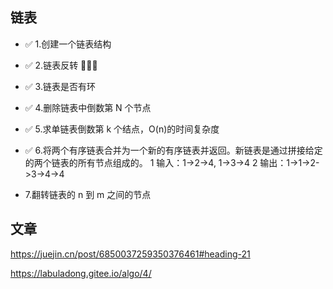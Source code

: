 ## 链表

- ✅ 1.创建一个链表结构
- ✅ 2.链表反转 🌟🌟🌟
- ✅ 3.链表是否有环
- ✅ 4.删除链表中倒数第 N 个节点
- ✅ 5.求单链表倒数第 k 个结点，O(n)的时间复杂度
- ✅ 6.将两个有序链表合并为一个新的有序链表并返回。新链表是通过拼接给定的两个链表的所有节点组成的。
    1 输入：1->2->4, 1->3->4
    2 输出：1->1->2->3->4->4

- 7.翻转链表的 n 到 m 之间的节点

## 文章

https://juejin.cn/post/6850037259350376461#heading-21

https://labuladong.gitee.io/algo/4/
